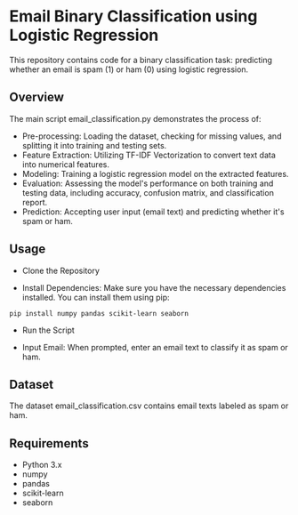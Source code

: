 # Email Binary Classification using Logistic Regression
This repository contains code for a binary classification task: predicting whether an email is spam (1) or ham (0) using logistic regression.

## Overview
The main script email_classification.py demonstrates the process of:

- Pre-processing: Loading the dataset, checking for missing values, and splitting it into training and testing sets.
- Feature Extraction: Utilizing TF-IDF Vectorization to convert text data into numerical features.
- Modeling: Training a logistic regression model on the extracted features.
- Evaluation: Assessing the model's performance on both training and testing data, including accuracy, confusion matrix, and classification report.
- Prediction: Accepting user input (email text) and predicting whether it's spam or ham.

## Usage
- Clone the Repository

- Install Dependencies: Make sure you have the necessary dependencies installed. You can install them using pip:
```
pip install numpy pandas scikit-learn seaborn
```
- Run the Script

- Input Email: When prompted, enter an email text to classify it as spam or ham.

## Dataset
The dataset email_classification.csv contains email texts labeled as spam or ham.

## Requirements
- Python 3.x
- numpy
- pandas
- scikit-learn
- seaborn
